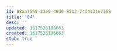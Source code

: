 ```yaml
---
id: 88aa7560-23e9-49d9-8512-74d4131e7365
title: '04'
desc: ''
updated: 1617526106663
created: 1617526106663
stub: true
---
```


